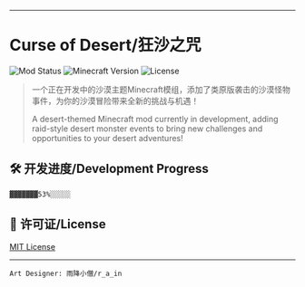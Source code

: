 *****
# Curse of Desert/狂沙之咒
![Mod Status](https://img.shields.io/badge/Status-Developing-yellow) 
![Minecraft Version](https://img.shields.io/badge/Minecraft-1.20.1-blueviolet)
![License](https://img.shields.io/badge/License-MIT-blue)

> 一个正在开发中的沙漠主题Minecraft模组，添加了类原版袭击的沙漠怪物事件，为你的沙漠冒险带来全新的挑战与机遇！
>
> A desert-themed Minecraft mod currently in development, adding raid-style desert monster events to bring new challenges and opportunities to your desert adventures!

## 🛠️ 开发进度/Development Progress
`▓▓▓▓▓▓▓53%░░░░░`

## 📜 许可证/License
[MIT License](LICENSE)

*****

`Art Designer: 雨降小僧/r_a_in`

